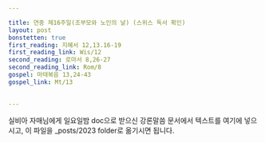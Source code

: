 ```yaml
---

title: 연중 제16주일(조부모와 노인의 날) (스위스 독서 확인)
layout: post 
bonstetten: true
first_reading: 지혜서 12,13.16-19
first_reading_link: Wis/12
second_reading: 로마서 8,26-27
second_reading_link: Rom/8
gospel: 마태복음 13,24-43
gospel_link: Mt/13
 

---
```



실비아 자매님에게 일요일밤 doc으로 받으신
강론말씀 문서에서
텍스트를 여기에 넣으시고,
이 파일을 _posts/2023 folder로 옮기시면 됩니다.
